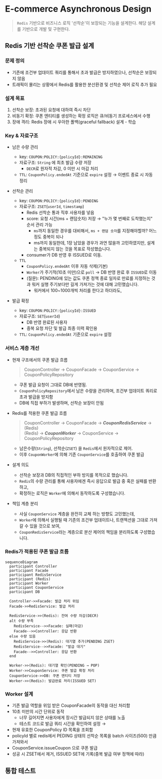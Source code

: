# E-commerce Asynchronous Design

> `Redis` 기반으로 비즈니스 로직 '선착순'이 보장되는 기능을 설계한다. 해당 설계를 기반으로 개발 및 구현한다.

## Redis 기반 선착순 쿠폰 발급 설계

### 문제 정의

- 기존에 조건부 업데이트 쿼리를 통해서 초과 발급은 방지하였으나, 선착순은 보장되지 않음
- 트래픽이 몰리는 상황에서 Redis를 활용한 분산환경 및 선착순 제어 로직 추가 필요

### 설계 목표

1. 선착순 보장: 초과된 요청에 대하여 즉시 차단
2. 비동기 확정: 쿠폰 엔티티를 생성하는 확정 로직은 큐/비동기 프로세스에서 수행
3. 장애 격리: Redis 장애 시 우아한 폴백(graceful fallback) 설계 - 학습

### Key & 자료구조

- 남은 수량 관리
  - key: `COUPON:POLICY:{policyId}:REMAINING`
  - 자료구조: `String` 에 최초 발급 수량 저장
    - `DECR`로 원자적 차감, 0 미만 시 마감 처리
  - `TTL`: `CouponPolicy.endedAt` 기준으로 `expire` 설정 → 이벤트 종료 시 자동 정리

- 선착순 관리
  - key: `COUPON:POLICY:{policyId}:PENDING`
  - 자료구조: `ZSET`(`userId`, `timestamp`)
    - Redis 선착순 통과 직후 사용자를 넣음
    - score: 요청 시간(ms + 랜덤숫자) 저장 → "누가 몇 번째로 도착했는지" 순서 관리 가능
      - `ms`까지 동일한 경우를 대비해서, `ms + 랜덤 숫자`를 지정해야할까? 어느정도 중복이 되나 
      - ms까지 동일한데, 1장 남았을 경우가 과연 많을까 고민하였지만, 설계는 중복되지 않는 것을 목표로 작성했습니다.
    - consumer가 DB 반영 후 ISSUED로 이동.
  - `TTL`
    - `CouponPolicy.endedAt` 이후 자동 삭제(기본)
    - `Worker`가 주기적(10초 미만)으로 `poll` → DB 반영 완료 후 `ISSUED`로 이동
    - (질문): PENDING에 있는 값도 쿠폰 정책 종료 일자로 만료를 지정하는 것과 워커 실행 주기보다만 길게 가져가는 것에 대해 고민했습니다.
      - 워커에서 100~1000개씩 처리를 한다고 하더라도, 

- 발급 확정
  - key: `COUPON:POLICY:{policyId}:ISSUED`
  - 자료구조: `SET`(`userId`)
    - DB 반영 완료된 사용자
    - 중복 요청 차단 및 발급 최종 이력 확인용
  - `TTL`: `CouponPolicy.endedAt` 기준으로 `expire` 설정

### 서비스 계층 개선

- 현재 구조에서의 쿠폰 발급 흐름 
  > CouponController → CouponFacade → CouponService → CouponPolicyRepository 
  - 쿠폰 발급 요청이 그대로 DB에 반영됨.
  - `CouponPolicyRepository`에서 남은 수량을 관리하며, 조건부 업데이트 쿼리로 초과 발급을 방지함
  - DB에 직접 부하가 발생하며, 선착순 보장이 안됨

- Redis를 적용한 쿠폰 발급 흐름
  > CouponController → CouponFacade → _**CouponRedisService**_ → (Redis)   
  > (Redis) → _**CouponWorker**_ → CouponService → CouponPolicyRepository
  - 남은수량(`String`), 선착순(`ZSET`) 을 `Redis`에서 원자적으로 제어.
  - 이후 `CouponWorker`에 의해 기존 `CouponService`를 호출하여 쿠폰 발급

- 설계 의도 
  - 선착순 보장과 DB의 직접적인 부하 방지를 목적으로 했습니다.
  - `Redis`의 수량 관리를 통해 사용자에겐 즉시 응답으로 발급 중 혹은 실패를 반환하고, 
  - 확정하는 로직은 `Worker`에 의해서 동작하도록 구성했습니다.

- 책임 계층 분리
  - 사실 `CouponService` 계층을 완전히 교체 하는 방향도 고민했는데,
  - `Worker`에 의해서 실행될 때 기존의 조건부 업데이트나, 트랜젝션을 그대로 가져갈 수 있을 것으로 보여,
  - `CouponRedisService`라는 계층으로 분산 제어의 책임을 분리하도록 구성했습니다.

### Redis가 적용된 쿠폰 발급 흐름

```mermaid
sequenceDiagram
  participant Controller
  participant Facade
  participant RedisService
  participant (Redis)
  participant Worker
  participant CouponService
  participant DB

  Controller->>Facade: 발급 처리 위임
  Facade->>RedisService: 발급 처리

  RedisService->>(Redis): 잔여 수량 차감(DECR)
  alt 수량 부족
    RedisService-->>Facade: 실패(마감)
    Facade-->>Controller: 응답 반환
  else 수량 있음
    RedisService->>(Redis): 대기열 추가(PENDING ZSET)
    RedisService-->>Facade: "발급 대기"
    Facade-->>Controller: 응답 반환
  end

  Worker->>(Redis): 대기열 확인(PENDING → POP)
  Worker->>CouponService: 쿠폰 발급 확정 처리
  CouponService->>DB: 쿠폰 엔티티 저장
  Worker->>(Redis): 발급완료 처리(ISSUED SET)

```

### Worker 설계

- 기존 발급 역할을 위임 받은 CouponFacade의 동작을 대신 처리함
- 10초 미만의 시간 단위로 동작
  - 너무 길어지면 사용자에게 장시간 발급되지 않은 상태를 노출
  - 테스트 코드로 발급 쿼리 시간을 확인하여 설정 → 
- 현재 유효한 CouponPolicy ID 목록을 조회함
- policyId 별로 redis에서 PEDING 상태의 선착순 목록을 batch 사이즈(500) 만큼 가져와서 
- CouponService.issueCoupon 으로 쿠폰 발급
- 성공 시 ZSET에서 제거, ISSUED SET에 기록(중복 발급 여부 정책에 따라)

## 통합 테스트

